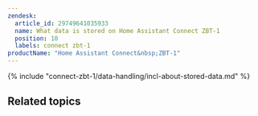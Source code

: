 ```yaml
---
zendesk:
  article_id: 29749641035933
  name: What data is stored on Home Assistant Connect ZBT-1
  position: 10
  labels: connect zbt-1
productName: "Home Assistant Connect&nbsp;ZBT-1"
---
```


{% include "connect-zbt-1/data-handling/incl-about-stored-data.md" %}

## Related topics
